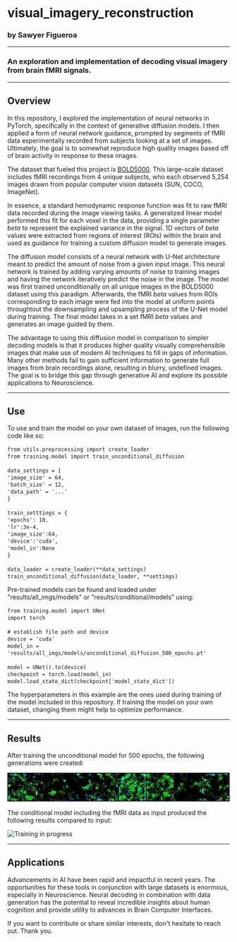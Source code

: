 # visual_imagery_reconstruction

### by Sawyer Figueroa
---

### An exploration and implementation of decoding visual imagery from brain fMRI signals.
---
## Overview

In this repository, I explored the implementation of neural networks in PyTorch, specifically in the context
of generative diffusion models. I then applied a form of neural network guidance, prompted by segments of fMRI data
experimentally recorded from subjects looking at a set of images. Ultimately, the goal is to somewhat reproduce high quality images based off of brain activity in response to these images.

The dataset that fueled this project is [BOLD5000](https://bold5000-dataset.github.io/website/). This large-scale dataset
includes fMRI recordings from 4 unique subjects, who each observed 5,254 images drawn from popular computer vision datasets (SUN, COCO, ImageNet).

In essence, a standard hemodynamic response function was fit to raw fMRI data recorded during the image viewing tasks. A generalized linear model performed this fit for each voxel in the data, providing
a single parameter *beta* to represent the explained variance in the signal. 1D vectors of *beta* values were extracted from regions of interest (ROIs) within the brain and used as guidance for training a custom diffusion model
to generate images.

The diffusion model consists of a neural network with U-Net architecture meant to predict the amount of noise from a given input image. This neural network is trained by adding varying amounts of noise to training images
and having the network iteratively predict the noise in the image. The model was first trained unconditionally on all unique images in the BOLD5000 dataset using this paradigm. Afterwards, the fMRI *beta* values from 
ROIs corresponding to each image were fed into the model at uniform points throughtout the downsampling and upsampling process of the U-Net model during training. The final model takes in a set fMRI *beta* values and generates
an image guided by them.

The advantage to using this diffusion model in comparison to simpler decoding models is that it produces higher quality visually comprehensible images that make use of modern AI techniques to fill in gaps of information. Many other methods
fail to gain sufficient information to generate full images from brain recordings alone, resulting in blurry, undefined images. The goal is to bridge this gap through generative AI and explore its possible applications to Neuroscience.

---
## Use

To use and train the model on your own dataset of images, run the following code like so:
```
from utils.preprocessing import create_loader
from training.model import train_unconditional_diffusion

data_settings = {
'image_size' = 64,
'batch_size' = 12,
'data_path' = '...'
}

train_setttings = {
'epochs': 10,
'lr':3e-4,
'image_size':64,
'device':'cuda',
'model_in':None
}

data_loader = create_loader(**data_settings)
train_unconditional_diffusion(data_loader, **settings)
```

Pre-trained models can be found and loaded under "results/all_imgs/models" or "results/conditional/models" using:
```
from training.model import UNet
import torch

# establish file path and device
device = 'cuda'
model_in = 'results/all_imgs/models/unconditional_diffusion_500_epochs.pt'

model = UNet().to(device)
checkpoint = torch.load(model_in)
model.load_state_dict(checkpoint['model_state_dict'])
```

The hyperparameters in this example are the ones used during training of the model included in this repository. If training the model on your own dataset, changing them might help to optimize performance.

---
## Results

After training the unconditional model for 500 epochs, the following generations were created:

![Training in progress](results/all_imgs/training_progression/1.jpg)

The conditional model including the fMRI data as input produced the following results compared to input:

![Training in progress](results/conditional/training_progression/1.jpg)

---
## Applications

Advancements in AI have been rapid and impactful in recent years. The opportunities for these tools in conjunction with large datasets is enormous, especially in Neuroscience. Neural decoding in combination with data generation
has the potential to reveal incredible insights about human cognition and provide utility to advances in Brain Computer Interfaces.

If you want to contribute or share similar interests, don't hesitate to reach out. Thank you.
